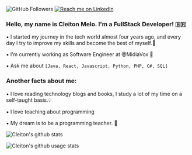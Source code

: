 ![GitHub Followers](https://img.shields.io/github/followers/cleitondemelod249?style=social) [![Reach me on LinkedIn](https://img.shields.io/badge/LinkedIn--_.svg?style=social&logo=linkedin&link=https://www.linkedin.com/in/cleitondemelod249/)](https://www.linkedin.com/in/cleitondemelod249/)

### Hello, my name is Cleiton Melo. I'm a FullStack Developer! 🇧🇷

▪️ I started my journey in the tech world almost four years ago,
and every day I try to improve my skills and become the best of myself.👣

▪️ I’m currently working as Software Engineer at @MidiaVox 🔭

▪️ Ask me about `[Java, React, Javascript, Python, PHP, C#, SQL]`

### Another facts about me:

▪️ I love reading technology blogs and books, I study a lot of my time on a self-taught basis.💡

▪️ I love teaching about programming

▪️ My dream is to be a programming teacher. 🤵

![Cleiton's github stats](https://github-readme-stats.vercel.app/api?username=cleitondemelod249)

![Cleiton's github usage stats](https://github-readme-stats.vercel.app/api/top-langs/?username=cleitondemelod249&layout=compact&langs_count=999)
